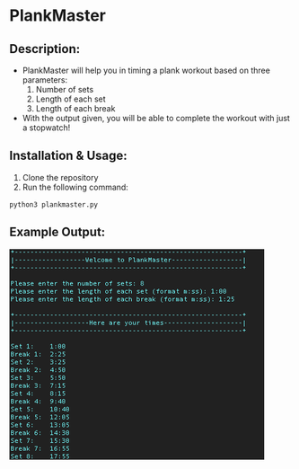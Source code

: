 # PlankMaster

## Description:
- PlankMaster will help you in timing a plank workout based on three parameters:
    1. Number of sets
    2. Length of each set
    3. Length of each break
- With the output given, you will be able to complete the workout with just a stopwatch!

## Installation & Usage:
1. Clone the repository
2. Run the following command:
```
python3 plankmaster.py
```

## Example Output:
![example](example.png)

